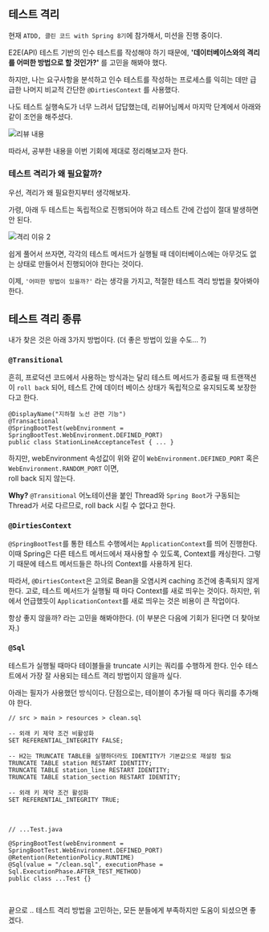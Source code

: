 ## 테스트 격리

현재 `ATDD, 클린 코드 with Spring 8기`에 참가해서, 미션을 진행 중이다.

E2E(API) 테스트 기반의 인수 테스트를 작성해야 하기 때문에, **'데이터베이스와의 격리를 어떠한 방법으로 할 것인가?'** 를 고민을 해봐야 했다.

하지만, 나는 요구사항을 분석하고 인수 테스트를 작성하는 프로세스를 익히는 데만 급급한 나머지  비교적 간단한 `@DirtiesContext` 를 사용했다.

나도 테스트 실행속도가 너무 느려서 답답했는데, 리뷰어님께서 마지막 단계에서 아래와 같이 조언을 해주셨다. 

![리뷰 내용](https://github.com/next-step/atdd-subway-map/assets/109803585/4e7f9e09-c956-4577-8a3c-e607361b18f3)

따라서, 공부한 내용을 이번 기회에 제대로 정리해보고자 한다.  



### 테스트 격리가 왜 필요할까?

우선, 격리가 왜 필요한지부터 생각해보자.

가령, 아래 두 테스트는 독립적으로 진행되어야 하고 테스트 간에 간섭이 절대 발생하면 안 된다.

![격리 이유 2](https://github.com/next-step/atdd-subway-map/assets/109803585/1307c68a-2a7b-4057-8932-86ce06a51f39)

쉽게 풀어서 쓰자면, 각각의 테스트 메서드가 실행될 때 데이터베이스에는 아무것도 없는 상태로 만들어서 진행되어야 한다는 것이다.

이제, `'어떠한 방법이 있을까?'` 라는 생각을 가지고, 적절한 테스트 격리 방법을 찾아봐야 한다.

## 테스트 격리 종류  

내가 찾은 것은 아래 3가지 방법이다. (더 좋은 방법이 있을 수도... ?)

### `@Transitional`  
흔히, 프로덕션 코드에서 사용하는 방식과는 달리 테스트 메서드가 종료될 때 트랜잭션이 `roll back` 되어, 테스트 간에 데이터 베이스 상태가 독립적으로 유지되도록 보장한다고 한다.  

```
@DisplayName("지하철 노선 관련 기능")
@Transactional
@SpringBootTest(webEnvironment = SpringBootTest.WebEnvironment.DEFINED_PORT)
public class StationLineAcceptanceTest { ... }
```  

하지만, webEnvironment 속성값이 위와 같이 `WebEnvironment.DEFINED_PORT` 혹은 `WebEnvironment.RANDOM_PORT` 이면,   
roll back 되지 않는다.  

**Why?** `@Transitional` 어노테이션을 붙인 Thread와 `Spring Boot`가 구동되는 Thread가 서로 다르므로, roll back 시킬 수 없다고 한다.

### `@DirtiesContext` 
`@SpringBootTest`를 통한 테스트 수행에서는 `ApplicationContext`를 띄어 진행한다.  
이때 Spring은 다른 테스트 메서드에서 재사용할 수 있도록, Context를 캐싱한다.  그렇기 때문에 테스트 메서드들은 하나의 Context를 사용하게 된다. 

따라서, `@DirtiesContext`은 고의로 Bean을 오염시켜 caching 조건에 충족되지 않게 한다. 고로, 테스트 메서드가 실행될 때 마다 Context를 새로 띄우는 것이다.
하지만, 위에서 언급했듯이 `ApplicationContext`를 새로 띄우는 것은 비용이 큰 작업이다.  

항상 좋지 않을까? 라는 고민을 해봐야한다. (이 부분은 다음에 기회가 된다면 더 찾아보자.) 

### `@Sql`
테스트가 실행될 때마다 테이블들을 truncate 시키는 쿼리를 수행하게 한다. 인수 테스트에서 가장 잘 사용되는 테스트 격리 방법이지 않을까 싶다.  

아래는 필자가 사용했던 방식이다. 단점으로는, 테이블이 추가될 때 마다 쿼리를 추가해야 한다.
  
```
// src > main > resources > clean.sql

-- 외래 키 제약 조건 비활성화
SET REFERENTIAL_INTEGRITY FALSE;

-- H2는 TRUNCATE TABLE을 실행하더라도 IDENTITY가 기본값으로 재설정 필요
TRUNCATE TABLE station RESTART IDENTITY;
TRUNCATE TABLE station_line RESTART IDENTITY;
TRUNCATE TABLE station_section RESTART IDENTITY;

-- 외래 키 제약 조건 활성화
SET REFERENTIAL_INTEGRITY TRUE;
```  
<br>
  
```
// ...Test.java

@SpringBootTest(webEnvironment = SpringBootTest.WebEnvironment.DEFINED_PORT)
@Retention(RetentionPolicy.RUNTIME)
@Sql(value = "/clean.sql", executionPhase = Sql.ExecutionPhase.AFTER_TEST_METHOD)
public class ...Test {}
```  

<br>

끝으로 .. 테스트 격리 방법을 고민하는, 모든 분들에게 부족하지만 도움이 되셨으면 좋겠다.